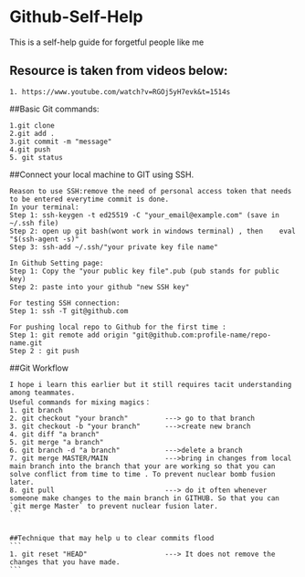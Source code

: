 # Github-Self-Help
This is a self-help guide for forgetful people like me 
## Resource is taken from videos below:
`````
1. https://www.youtube.com/watch?v=RGOj5yH7evk&t=1514s

`````
##Basic Git commands:
````
1.git clone
2.git add .
3.git commit -m "message"
4.git push
5. git status

````
##Connect your local machine to GIT using SSH. 
````
Reason to use SSH:remove the need of personal access token that needs to be entered everytime commit is done. 
In your terminal:
Step 1: ssh-keygen -t ed25519 -C "your_email@example.com" (save in ~/.ssh file)
Step 2: open up git bash(wont work in windows terminal) , then    eval "$(ssh-agent -s)"
Step 3: ssh-add ~/.ssh/"your private key file name"

In Github Setting page:
Step 1: Copy the "your public key file".pub (pub stands for public key)
Step 2: paste into your github "new SSH key"

For testing SSH connection:
Step 1: ssh -T git@github.com

For pushing local repo to Github for the first time :
Step 1: git remote add origin "git@github.com:profile-name/repo-name.git
Step 2 : git push
````


##Git Workflow
````
I hope i learn this earlier but it still requires tacit understanding among teammates. 
Useful commands for mixing magics：
1. git branch 
2. git checkout "your branch"         ---> go to that branch
3. git checkout -b "your branch"      --->create new branch
4. git diff "a branch"
5. git merge "a branch"
6. git branch -d "a branch"           --->delete a branch
7. git merge MASTER/MAIN              --->bring in changes from local main branch into the branch that your are working so that you can solve conflict from time to time . To prevent nuclear bomb fusion later.
8. git pull                           ---> do it often whenever someone make changes to the main branch in GITHUB. So that you can `git merge Master` to prevent nuclear fusion later.
```


##Technique that may help u to clear commits flood
```
1. git reset "HEAD"                   ---> It does not remove the changes that you have made. 
```






